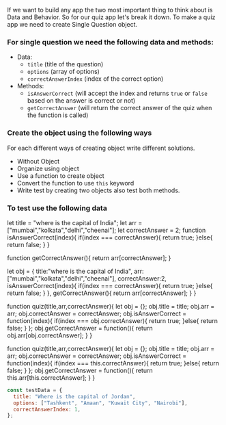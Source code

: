 If we want to build any app the two most important thing to think about is Data and Behavior. So for our quiz app let's break it down. To make a quiz app we need to create Single Question object.

### For single question we need the following data and methods:

- Data:
  - `title` (title of the question)
  - `options` (array of options)
  - `correctAnswerIndex` (index of the correct option)
- Methods:
  - `isAnswerCorrect` (will accept the index and returns `true` or `false` based on the answer is correct or not)
  - `getCorrectAnswer` (will return the correct answer of the quiz when the function is called)

### Create the object using the following ways

For each different ways of creating object write different solutions.

- Without Object
- Organize using object
- Use a function to create object
- Convert the function to use `this` keyword
- Write test by creating two objects also test both methods.

### To test use the following data

let title = "where is the capital of India";
let arr = ["mumbai","kolkata","delhi","cheenai"];
let correctAnswer = 2;
function isAnswerCorrect(index){
if(index === correctAnswer){
return true;
}else{
return false;
}
}

function getCorrectAnswer(){
return arr[correctAnswer];
}

let obj = {
title:"where is the capital of India",
arr:["mumbai","kolkata","delhi","cheenai"],
correctAnswer:2,
isAnswerCorrect(index){
if(index === correctAnswer){
return true;
}else{
return false;
}
},
getCorrectAnswer(){
return arr[correctAnswer];
}
}

function quiz(title,arr,correctAnswer){
  let obj = {};
  obj.title = title;
  obj.arr = arr;
  obj.correctAnswer = correctAnswer;
  obj.isAnswerCorrect = function(index){
    if(index === obj.correctAnswer){
return true;
}else{
return false;
}
  };
  obj.getCorrectAnswer = function(){
    return obj.arr[obj.correctAnswer];
  }
}

function quiz(title,arr,correctAnswer){
  let obj = {};
  obj.title = title;
  obj.arr = arr;
  obj.correctAnswer = correctAnswer;
  obj.isAnswerCorrect = function(index){
    if(index === this.correctAnswer){
return true;
}else{
return false;
}
  };
  obj.getCorrectAnswer = function(){
    return this.arr[this.correctAnswer];
  }
}

```js
const testData = {
  title: "Where is the capital of Jordan",
  options: ["Tashkent", "Amaan", "Kuwait City", "Nairobi"],
  correctAnswerIndex: 1,
};
```
